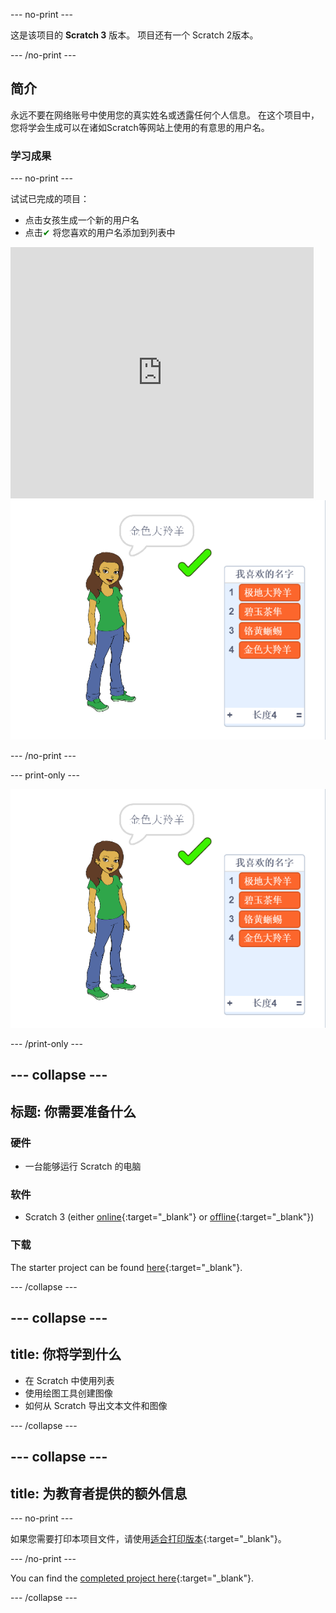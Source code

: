 \--- no-print \---

这是该项目的 **Scratch 3** 版本。 项目</a>还有一个 Scratch 2版本。</p> 

\--- /no-print \---

## 简介

永远不要在网络账号中使用您的真实姓名或透露任何个人信息。 在这个项目中，您将学会生成可以在诸如Scratch等网站上使用的有意思的用户名。

### 学习成果

\--- no-print \---

试试已完成的项目：

- 点击女孩生成一个新的用户名
- 点击<span style="color: green;">✔ </span>将您喜欢的用户名添加到列表中

<div class="scratch-preview">
  <iframe allowtransparency="true" width="485" height="402" src="https://scratch.mit.edu/projects/embed/292974184/?autostart=false" frameborder="0" scrolling="no"></iframe>
  <img src="images/usernames-final.png">
</div>

\--- /no-print \---

\--- print-only \---

![完成的项目](images/usernames-final.png)

\--- /print-only \---

## \--- collapse \---

## 标题: 你需要准备什么

### 硬件

- 一台能够运行 Scratch 的电脑

### 软件

- Scratch 3 (either [online](https://rpf.io/scratchon){:target="_blank"} or [offline](https://rpf.io/scratchoff){:target="_blank"})

### 下载

The starter project can be found [here](https://rpf.io/p/en/username-generator-go){:target="_blank"}.

\--- /collapse \---

## \--- collapse \---

## title: 你将学到什么

- 在 Scratch 中使用列表
- 使用绘图工具创建图像
- 如何从 Scratch 导出文本文件和图像

\--- /collapse \---

## \--- collapse \---

## title: 为教育者提供的额外信息

\--- no-print \---

如果您需要打印本项目文件，请使用[适合打印版本](https://projects.raspberrypi.org/en/projects/username-generator/print){:target="_blank"}。

\--- /no-print \---

You can find the [completed project here](https://rpf.io/p/en/username-generator-get){:target="_blank"}.

\--- /collapse \---